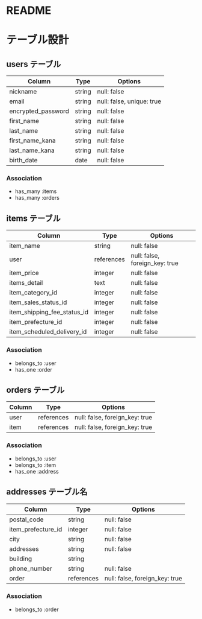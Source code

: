 # README
# テーブル設計

## users テーブル

| Column                | Type    | Options                   |
| --------------------- | ------- | ------------------------- |
| nickname              | string  | null: false               |
| email                 | string  | null: false, unique: true |
| encrypted_password    | string  | null: false               |
| first_name            | string  | null: false               |
| last_name             | string  | null: false               |
| first_name_kana       | string  | null: false               |
| last_name_kana        | string  | null: false               |
| birth_date            | date    | null: false               |

### Association

- has_many :items
- has_many :orders

## items テーブル


| Column                       | Type       | Options                        |
| ---------------------------- | ---------- | ------------------------------ |
| item_name                    | string     | null: false                    |
| user                         | references | null: false, foreign_key: true |
| item_price                   | integer    | null: false                    |
| items_detail                 | text       | null: false                    |
| item_category_id             | integer    | null: false                    |
| item_sales_status_id         | integer    | null: false                    |
| item_shipping_fee_status_id  | integer    | null: false                    |
| item_prefecture_id           | integer    | null: false                    |
| item_scheduled_delivery_id   | integer    | null: false                    |

### Association

- belongs_to :user
- has_one    :order


## orders テーブル

| Column    | Type       | Options                        |
| --------- | ---------- | ------------------------------ |
| user      | references | null: false, foreign_key: true |
| item      | references | null: false, foreign_key: true |


### Association

- belongs_to :user
- belongs_to :item
- has_one    :address

## addresses テーブル名

| Column             | Type       | Options                        |
| ------------------ | ---------- | ------------------------------ |
| postal_code        | string     | null: false                    |
| item_prefecture_id | integer    | null: false                    |
| city               | string     | null: false                    |
| addresses          | string     | null: false                    |
| building           | string     |                                |
| phone_number       | string     | null: false                    |
| order              | references | null: false, foreign_key: true |


### Association
- belongs_to :order



